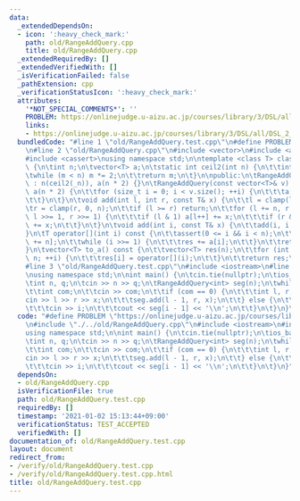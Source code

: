 ```yaml
---
data:
  _extendedDependsOn:
  - icon: ':heavy_check_mark:'
    path: old/RangeAddQuery.cpp
    title: old/RangeAddQuery.cpp
  _extendedRequiredBy: []
  _extendedVerifiedWith: []
  _isVerificationFailed: false
  _pathExtension: cpp
  _verificationStatusIcon: ':heavy_check_mark:'
  attributes:
    '*NOT_SPECIAL_COMMENTS*': ''
    PROBLEM: https://onlinejudge.u-aizu.ac.jp/courses/library/3/DSL/all/DSL_2_E
    links:
    - https://onlinejudge.u-aizu.ac.jp/courses/library/3/DSL/all/DSL_2_E
  bundledCode: "#line 1 \"old/RangeAddQuery.test.cpp\"\n#define PROBLEM \"https://onlinejudge.u-aizu.ac.jp/courses/library/3/DSL/all/DSL_2_E\"\
    \n#line 2 \"old/RangeAddQuery.cpp\"\n#include <vector>\n#include <algorithm>\n\
    #include <cassert>\nusing namespace std;\n\ntemplate <class T> class RangeAddQuery\
    \ {\n\tint n;\n\tvector<T> a;\n\tstatic int ceil2(int n) {\n\t\tint m = 1;\n\t\
    \twhile (m < n) m *= 2;\n\t\treturn m;\n\t}\n\npublic:\n\tRangeAddQuery(int _n)\
    \ : n(ceil2(_n)), a(n * 2) {}\n\tRangeAddQuery(const vector<T>& v) : n(ceil2(v.size())),\
    \ a(n * 2) {\n\t\tfor (size_t i = 0; i < v.size(); ++i) {\n\t\t\ta[i + n] = v[i];\n\
    \t\t}\n\t}\n\tvoid add(int l, int r, const T& x) {\n\t\tl = clamp(l, 0, n);\n\t\
    \tr = clamp(r, 0, n);\n\t\tif (l >= r) return;\n\t\tfor (l += n, r += n; l < r;\
    \ l >>= 1, r >>= 1) {\n\t\t\tif (l & 1) a[l++] += x;\n\t\t\tif (r & 1) a[--r]\
    \ += x;\n\t\t}\n\t}\n\tvoid add(int i, const T& x) {\n\t\tadd(i, i + 1, x);\n\t\
    }\n\tT operator[](int i) const {\n\t\tassert(0 <= i && i < n);\n\t\tT res = a[i\
    \ += n];\n\t\twhile (i >>= 1) {\n\t\t\tres += a[i];\n\t\t}\n\t\treturn res;\n\t\
    }\n\tvector<T> to_a() const {\n\t\tvector<T> res(n);\n\t\tfor (int i = 0; i <\
    \ n; ++i) {\n\t\t\tres[i] = operator[](i);\n\t\t}\n\t\treturn res;\n\t}\n};\n\
    #line 3 \"old/RangeAddQuery.test.cpp\"\n#include <iostream>\n#line 5 \"old/RangeAddQuery.test.cpp\"\
    \nusing namespace std;\n\nint main() {\n\tcin.tie(nullptr);\n\tios_base::sync_with_stdio(false);\n\
    \tint n, q;\n\tcin >> n >> q;\n\tRangeAddQuery<int> seg(n);\n\twhile (q--) {\n\
    \t\tint com;\n\t\tcin >> com;\n\t\tif (com == 0) {\n\t\t\tint l, r, x;\n\t\t\t\
    cin >> l >> r >> x;\n\t\t\tseg.add(l - 1, r, x);\n\t\t} else {\n\t\t\tint i;\n\
    \t\t\tcin >> i;\n\t\t\tcout << seg[i - 1] << '\\n';\n\t\t}\n\t}\n}\n"
  code: "#define PROBLEM \"https://onlinejudge.u-aizu.ac.jp/courses/library/3/DSL/all/DSL_2_E\"\
    \n#include \"./../old/RangeAddQuery.cpp\"\n#include <iostream>\n#include <vector>\n\
    using namespace std;\n\nint main() {\n\tcin.tie(nullptr);\n\tios_base::sync_with_stdio(false);\n\
    \tint n, q;\n\tcin >> n >> q;\n\tRangeAddQuery<int> seg(n);\n\twhile (q--) {\n\
    \t\tint com;\n\t\tcin >> com;\n\t\tif (com == 0) {\n\t\t\tint l, r, x;\n\t\t\t\
    cin >> l >> r >> x;\n\t\t\tseg.add(l - 1, r, x);\n\t\t} else {\n\t\t\tint i;\n\
    \t\t\tcin >> i;\n\t\t\tcout << seg[i - 1] << '\\n';\n\t\t}\n\t}\n}"
  dependsOn:
  - old/RangeAddQuery.cpp
  isVerificationFile: true
  path: old/RangeAddQuery.test.cpp
  requiredBy: []
  timestamp: '2021-01-02 15:13:44+09:00'
  verificationStatus: TEST_ACCEPTED
  verifiedWith: []
documentation_of: old/RangeAddQuery.test.cpp
layout: document
redirect_from:
- /verify/old/RangeAddQuery.test.cpp
- /verify/old/RangeAddQuery.test.cpp.html
title: old/RangeAddQuery.test.cpp
---
```

